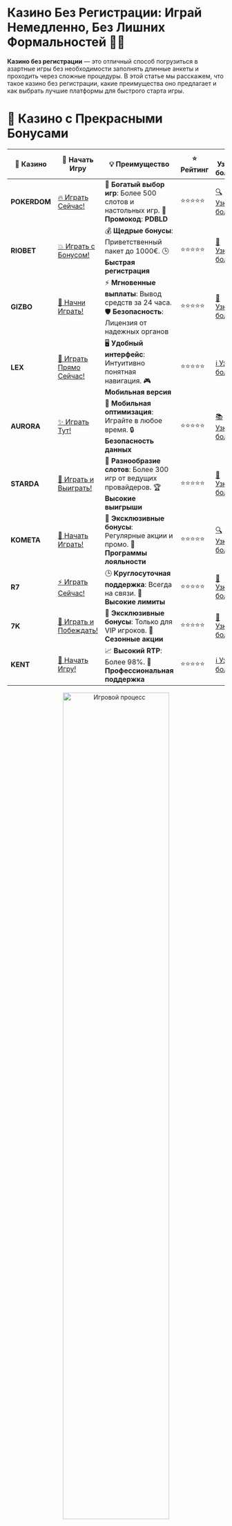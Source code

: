 # **Казино Без Регистрации: Играй Немедленно, Без Лишних Формальностей 🎰🚀**

**Казино без регистрации** — это отличный способ погрузиться в азартные игры без необходимости заполнять длинные анкеты и проходить через сложные процедуры. В этой статье мы расскажем, что такое казино без регистрации, какие преимущества оно предлагает и как выбрать лучшие платформы для быстрого старта игры.

# 🌟 Казино с Прекрасными Бонусами

| 🎲 **Казино** | 🔗 **Начать Игру** | 💡 **Преимущество** | ⭐ **Рейтинг** | 🔗 **Узнать больше** | 🆕 **Новая информация** |
|--------------|---------------------|---------------------|----------------|----------------------|-------------------------|
| **POKERDOM**  | [🔥 Играть Сейчас!](https://brandplay.link/4k77v2yx) | 🎉 **Богатый выбор игр**: Более 500 слотов и настольных игр. 🎁 **Промокод**: **PDBLD** | ⭐⭐⭐⭐⭐ | [🔍 Узнать больше](https://brandplay.link/4k77v2yx) | 🏆 **Победители турниров** получают эксклюзивные подарки! |
| **RIOBET**    | [💥 Играть с Бонусом!](https://brandplay.link/7xBLTPyj) | 💰 **Щедрые бонусы**: Приветственный пакет до 1000€. 🕒 **Быстрая регистрация** | ⭐⭐⭐⭐⭐ | [📖 Узнать больше](https://brandplay.link/7xBLTPyj) | 💬 **Поддержка 24/7** для комфортной игры в любое время! |
| **GIZBO**     | [🚀 Начни Играть!](https://brandplay.link/bprXw4YV) | ⚡ **Мгновенные выплаты**: Вывод средств за 24 часа. 🛡️ **Безопасность**: Лицензия от надежных органов | ⭐⭐⭐⭐⭐ | [📝 Узнать больше](https://brandplay.link/bprXw4YV) | 🔒 **SSL-шифрование** для максимальной безопасности данных игроков. |
| **LEX**       | [💎 Играть Прямо Сейчас!](https://brandplay.link/zW4hdDFV) | 🖥️ **Удобный интерфейс**: Интуитивно понятная навигация. 🎮 **Мобильная версия** | ⭐⭐⭐⭐⭐ | [ℹ️ Узнать больше](https://brandplay.link/zW4hdDFV) | 📱 **Поддержка всех мобильных устройств** для удобства игры в любом месте. |
| **AURORA**    | [✨ Играть Тут!](https://10trafic-stat2.com/click/668546556bcc6313411604bd/6766/13032/subaccount) | 📱 **Мобильная оптимизация**: Играйте в любое время. 🔒 **Безопасность данных** | ⭐⭐⭐⭐⭐ | [📚 Узнать больше](https://10trafic-stat2.com/click/668546556bcc6313411604bd/6766/13032/subaccount) | 🌍 **Международная лицензия** на деятельность в разных странах. |
| **STARDА**    | [🎉 Играть и Выиграть!](https://brandplay.link/fB7xwRFL) | 🎰 **Разнообразие слотов**: Более 300 игр от ведущих провайдеров. 🏆 **Высокие выигрыши** | ⭐⭐⭐⭐⭐ | [🔎 Узнать больше](https://brandplay.link/fB7xwRFL) | 🎉 **Ежемесячные турниры** с крупными призами! |
| **KOMETA**    | [🎁 Начать Играть!](https://brandplay.link/8ZymQJV8) | 🎁 **Эксклюзивные бонусы**: Регулярные акции и промо. 🔄 **Программы лояльности** | ⭐⭐⭐⭐⭐ | [🔍 Узнать больше](https://brandplay.link/8ZymQJV8) | 🌟 **Персонализированные предложения** для долгосрочных игроков. |
| **R7**        | [⚡ Играть Сейчас!](https://brandplay.link/bMd3Yjsw) | 🕒 **Круглосуточная поддержка**: Всегда на связи. 💸 **Высокие лимиты** | ⭐⭐⭐⭐⭐ | [📖 Узнать больше](https://brandplay.link/bMd3Yjsw) | 🎯 **Рейтинг игроков** для лучших участников. |
| **7K**        | [🎯 Играть и Побеждать!](https://brandplay.link/BvQyFShp) | 🌟 **Эксклюзивные бонусы**: Только для VIP игроков. 🎉 **Сезонные акции** | ⭐⭐⭐⭐⭐ | [📝 Узнать больше](https://brandplay.link/BvQyFShp) | 🥇 **Особые привилегии** для постоянных игроков. |
| **KENT**      | [🔑 Начать Игру!](https://brandplay.link/Fv2WP3js) | 📈 **Высокий RTP**: Более 98%. 💼 **Профессиональная поддержка** | ⭐⭐⭐⭐⭐ | [ℹ️ Узнать больше](https://brandplay.link/Fv2WP3js) | 💬 **Поддержка на нескольких языках** для удобства игроков. |

<div align="center"> <img src="https://i.pinimg.com/originals/1d/b3/25/1db325483acbe642c6d4e6fdd73a4988.gif" alt="Игровой процесс" width="70%"> </div>
---

# 🚀 Быстрые Выигрыши и Поддержка

| 🎲 **Казино** | 🔗 **Начать Игру** | 💡 **Преимущество** | ⭐ **Рейтинг** | 🔗 **Узнать больше** | 🆕 **Новая информация** |
|--------------|---------------------|---------------------|----------------|----------------------|-------------------------|
| **GAMA**      | [🎯 Играть Прямо Сейчас!](https://brandplay.link/j6NMKsDz) | 🔍 **Интуитивный интерфейс**: Легкость использования. 🏅 **Престижные турниры** | ⭐⭐⭐⭐☆ | [🔎 Узнать больше](https://brandplay.link/j6NMKsDz) | 🏆 **Турниры с большими призами** каждый месяц. |
| **ONION**     | [💥 Играть и Выигрывать!](https://brandplay.link/zBGRVpQ9) | 🤑 **Низкие ставки**: Идеально для начинающих. 🔄 **Быстрые выводы** | ⭐⭐⭐⭐☆ | [🔍 Узнать больше](https://brandplay.link/zBGRVpQ9) | 🎮 **Казино для новичков** с простыми правилами. |
| **ЧЕМПИОН**   | [🏅 Играть в Турнире!](https://temon-gter.cfd/go/lRq?p80412p304504pcc44t17455) | 🏅 **Лояльная программа**: Награды за активность. 🎁 **Ежемесячные бонусы** | ⭐⭐⭐⭐☆ | [📖 Узнать больше](https://temon-gter.cfd/go/lRq?p80412p304504pcc44t17455) | 🥇 **Турниры и лояльность** — каждый шаг вознаграждается. |
| **VAVADA**    | [🚀 Играть Без Ожидания!](https://vavadapartner.pro/?promo=ea5c9275-6854-4505-94fc-95ab18221945-linkb2) | 🚀 **Быстрая регистрация**: Начните играть мгновенно. 🔐 **Безопасные транзакции** | ⭐⭐⭐⭐☆ | [📝 Узнать больше](https://vavadapartner.pro/?promo=ea5c9275-6854-4505-94fc-95ab18221945-linkb2) | 🏆 **Программа для новых игроков** с бонусами за регистрацию. |
| **FRIENDS**   | [🎉 Играть и Развлекаться!](https://gofriends.mba/linkb2) | 🤝 **Социальные игры**: Играйте с друзьями. 🌐 **Мультиплатформенность** | ⭐⭐⭐⭐☆ | [ℹ️ Узнать больше](https://gofriends.mba/linkb2) | 🎮 **Играйте с друзьями** и зарабатывайте бонусы за совместные действия. |
| **1WIN**      | [⚡ Играть и Выигрывать!](https://brandplay.link/smXVpBbG) | 🏆 **Спортивные ставки**: Широкий выбор видов спорта. 💵 **Высокие коэффициенты** | ⭐⭐⭐⭐☆ | [📚 Узнать больше](https://brandplay.link/smXVpBbG) | ⚽ **Бонусы на спортивные ставки** для активных игроков. |
| **DRIP**      | [💥 Играть Сразу!](https://drp-ircp01.com/c07e6a3db) | 🌐 **Инновационные игры**: Новейшие игровые технологии. 🛡️ **Высокая безопасность** | ⭐⭐⭐⭐☆ | [🔎 Узнать больше](https://drp-ircp01.com/c07e6a3db) | 🔧 **Инновационные функции** для удобства игры. |
| **JOYCASINO** | [🎰 Играть И Побеждать!](https://rpc30.call2me.pro/?/ru/registration?apkpop=0&partner=p24970p3291217pc98f) | 🎁 **Приятные бонусы**: Ежедневные акции и подарки. 🕹️ **Разнообразие игр** | ⭐⭐⭐⭐☆ | [🔍 Узнать больше](https://rpc30.call2me.pro/?/ru/registration?apkpop=0&partner=p24970p3291217pc98f) | 🎉 **Щедрые фриспины** для новых игроков. |
| **PLAYFORTUNA** | [🔥 Играть С Бонусом!](https://fortunapromo.net/alt/playfortuna/registration?0dc4a9362a71feb7e3f165fb8e766f70) | 🎉 **Регулярные акции**: Бонусы, фриспины и многое другое. 🏅 **Турниры** | ⭐⭐⭐⭐☆ | [📚 Узнать больше](https://fortunapromo.net/alt/playfortuna/registration?0dc4a9362a71feb7e3f165fb8e766f70) | 🎯 **Выгодные предложения** на популярные игры. |
| **SYKAA**     | [💸 Играть Сейчас!](https://s-two-way.com/?source=linkb2&pid=30697) | 💸 **Доступные ставки**: Идеально для новичков. 🎁 **Щедрые бонусы** | ⭐⭐⭐⭐☆ | [🔍 Узнать больше](https://s-two-way.com/?source=linkb2&pid=30697) | 💥 **Акции с большими бонусами** для новичков и опытных игроков. |

<div align="center"> <img src="https://schaeffers-cdn.s3.amazonaws.com/images/default-source/schaeffers-cdn-images/default-images/sectors/bigstock-casino-gambling-concept-with-f-369012793.jpg?sfvrsn=493ad806_4" alt="Игровой процесс" width="70%"> </div>
---

# 💸 Казино с Привлекательными Программами Лояльности

| 🎲 **Казино** | 🔗 **Начать Игру** | 💡 **Преимущество** | ⭐ **Рейтинг** | 🔗 **Узнать больше** | 🆕 **Новая информация** |
|--------------|---------------------|---------------------|----------------|----------------------|-------------------------|
| **KOMETA**    | [🎯 Начни Играть!](https://brandplay.link/8ZymQJV8) | 🎁 **Эксклюзивные бонусы**: Регулярные акции и промо. 🔄 **Программы лояльности** | ⭐⭐⭐⭐⭐ | [🔍 Узнать больше](https://brandplay.link/8ZymQJV8) | 🌟 **Персонализированные предложения** для долгосрочных игроков. |
| **1Xslots**   | [🏅 Играть Прямо Сейчас!](https://brandplay.link/hSB1khtr) | 🎉 **Множество акций**: Еженедельные бонусы и турниры. 🛡️ **Безопасность** | ⭐⭐⭐⭐⭐ | [📚 Узнать больше](https://brandplay.link/hSB1khtr) | 🏅 **Награды за активность**: участники программы лояльности получают специальные привилегии. |
| **R7**        | [🚀 Играть Сейчас!](https://brandplay.link/bMd3Yjsw) | 🕒 **Круглосуточная поддержка**: Всегда на связи. 💸 **Высокие лимиты** | ⭐⭐⭐⭐⭐ | [📖 Узнать больше](https://brandplay.link/bMd3Yjsw) | 💬 **VIP-поддержка** для постоянных игроков с приоритетом. |

<div align="center"> <img src="https://i.pinimg.com/originals/1d/b3/25/1db325483acbe642c6d4e6fdd73a4988.gif" alt="Игровой процесс" width="70%"> </div>
---

## Что такое **казино без регистрации**? 🎮🆓

**Казино без регистрации** — это онлайн-казино, которые позволяют игрокам начать игру без необходимости создавать аккаунт. Все, что вам нужно — это зайти на сайт, выбрать игру и начать делать ставки. Эти платформы предлагают доступ к демо-играм, а также возможности играть на реальные деньги через быстрые способы оплаты, такие как **Google Pay**, **Apple Pay** или криптовалюты.

### Почему стоит выбрать **казино без регистрации**? 🤩🎰

1. **Быстрый старт** 🚀⏱️  
   В отличие от традиционных казино, где нужно проходить регистрацию и подтверждение аккаунта, в казино без регистрации вы можете начать играть сразу после захода на сайт. Это особенно удобно для тех, кто хочет моментально погрузиться в игровой процесс.

2. **Анонимность и конфиденциальность** 🕵️‍♂️🔒  
   В таких казино игроки могут наслаждаться анонимностью. Не требуется вводить личные данные, что делает процесс игры более безопасным и конфиденциальным.

3. **Без лишних формальностей** ✍️❌  
   Не нужно тратить время на заполнение длинных форм и загрузку документов для подтверждения личности. Это экономит ваше время и делает процесс игры более удобным.

4. **Удобные методы оплаты** 💳💥  
   Казино без регистрации часто предлагают удобные и быстрые методы оплаты, такие как **криптовалюты** или электронные кошельки, что позволяет быстро делать депозиты и выводить средства.

## Как выбрать **казино без регистрации**? 🎮💎

Когда вы решаете играть в **казино без регистрации**, важно обратить внимание на несколько факторов, чтобы выбрать надежную платформу.

### 1. **Надежность и безопасность** 🔐💼  
Не все казино без регистрации одинаково безопасны. Обязательно проверьте, есть ли у платформы лицензия и хорошая репутация среди игроков. Лицензированные казино предлагают честные игры и защиту ваших данных.

### 2. **Выбор игр** 🎰🎮  
Лучшие казино без регистрации предлагают разнообразие игр, включая слоты, настольные игры и live-казино. Выбирайте платформы, которые предлагают широкий выбор качественных игр от известных поставщиков, таких как **NetEnt**, **Pragmatic Play** или **Play'n GO**.

### 3. **Методы оплаты и вывод средств** 💸⚡  
Проверьте, какие методы оплаты доступны в казино. Казино без регистрации часто предлагают быстрые и удобные способы пополнения счета и вывода средств, такие как **Qiwi**, **Skrill**, **PayPal** или криптовалюты.

### 4. **Отзывы игроков** 🗣️⭐  
Отзывы других игроков помогут вам оценить репутацию казино. Почитайте, что говорят игроки о процессе игры, выплатах и поддержке клиентов. Это поможет вам избежать мошеннических платформ.

## Как начать **играть в казино без регистрации**? 🎮✨

1. **Выберите казино** 🏢🎰  
   Найдите платформу, которая предлагает игры без регистрации. Подберите казино, которое соответствует вашим предпочтениям по играм, методам оплаты и безопасности.

2. **Выберите игру** 🎮💥  
   На сайте выберите слот или настольную игру, которую хотите попробовать. Казино без регистрации часто предлагают как демо-режимы, так и возможность играть на реальные деньги.

3. **Начните играть** 🚀🎉  
   После выбора игры, начните делать ставки и наслаждайтесь процессом. В некоторых казино вы можете сразу пополнить баланс через удобные методы оплаты, такие как **Google Pay** или **криптовалюты**.

4. **Вывод средств** 💸🏁  
   Когда вы захотите вывести выигрыш, используйте доступные методы вывода. Процесс обычно быстрый и удобный, и вы получите свои средства в кратчайшие сроки.

## Преимущества **казино без регистрации** для игроков 🏅🎰

### 1. **Экономия времени** ⏳💡  
Не нужно тратить время на регистрационные процессы. Вы можете сразу приступить к игре и наслаждаться азартом без задержек.

### 2. **Доступ к бесплатным играм** 🎮🆓  
Многие казино без регистрации предлагают доступ к бесплатным демо-играм, что позволяет игрокам тренироваться и разрабатывать стратегии без риска.

### 3. **Удобство и мобильность** 📱💻  
Вы можете играть в казино без регистрации с любого устройства, будь то компьютер, планшет или смартфон. Это дает вам свободу играть в любое время и в любом месте.

### 4. **Простота в выводе средств** 💳💨  
Вывод средств в казино без регистрации обычно происходит быстро, без лишних шагов. Казино часто предлагают быстрые способы вывода, такие как электронные кошельки или криптовалюты.

## Популярные **казино без регистрации** в 2024 году 🎰🔥

### 1. **Pokerdom** 🃏💎  
**Pokerdom** — это надежное онлайн-казино, которое предлагает возможность играть без регистрации. Казино предлагает широкий выбор слотов и настольных игр от известных провайдеров.

### 2. **Riobet** 🎰💥  
**Riobet** также предоставляет возможность играть без регистрации. Оно предлагает хорошие бонусы и быстрые способы пополнения счета и вывода средств.

### 3. **Gizbo** 🏆🌟  
**Gizbo** — это казино, где вы можете начать играть без регистрации и наслаждаться широким выбором игр. Платформа поддерживает различные способы оплаты, включая криптовалюты.

### 4. **Starda** 🌠💎  
**Starda** — это еще одно отличное казино без регистрации, которое предоставляет разнообразие слотов и настольных игр. Быстрая регистрация и удобные способы пополнения счета делают его популярным среди игроков.

## Заключение 🎰🚀

**Казино без регистрации** — это отличный выбор для тех, кто хочет начать играть в азартные игры без лишних процедур и задержек. Вы можете мгновенно приступить к игре, наслаждаться бесплатными демо-играми или играть на реальные деньги. Выбирайте лучшие казино без регистрации, наслаждайтесь игровым процессом и выигрывайте! 🍀💰

---
*Играйте ответственно. Казино предназначены для лиц старше 18 лет. Помните о рисках, связанных с азартными играми, и играйте с умом.*
